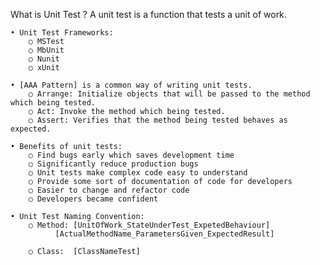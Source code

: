    What is Unit Test ?
   A unit test is a function that tests a unit of work.

	• Unit Test Frameworks:
		○ MSTest
		○ MbUnit
		○ Nunit
		○ xUnit
	
	• [AAA Pattern] is a common way of writing unit tests.
		○ Arrange: Initialize objects that will be passed to the method which being tested.
		○ Act: Invoke the method which being tested.
		○ Assert: Verifies that the method being tested behaves as expected.
	
	• Benefits of unit tests:
		○ Find bugs early which saves development time
		○ Significantly reduce production bugs
		○ Unit tests make complex code easy to understand
		○ Provide some sort of documentation of code for developers
		○ Easier to change and refactor code
		○ Developers became confident
		
	• Unit Test Naming Convention:
		○ Method: [UnitOfWork_StateUnderTest_ExpetedBehaviour]
			  [ActualMethodName_ParametersGiven_ExpectedResult]
			       
		○ Class:  [ClassNameTest]
